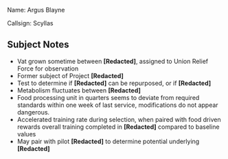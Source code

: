 Name: Argus Blayne 

Callsign: Scyllas

## Subject Notes
- Vat grown sometime between **\[Redacted]**, assigned to Union Relief Force for observation
- Former subject of Project **\[Redacted]**
- Test to determine if **\[Redacted]** can be repurposed, or if **\[Redacted]**
- Metabolism fluctuates between **\[Redacted]**
- Food processing unit in quarters seems to deviate from required standards within one week of last service, modifications do not appear dangerous.
- Accelerated training rate during selection, when paired with food driven rewards overall training completed in **\[Redacted]** compared to baseline values
- May pair with pilot **\[Redacted]** to determine potential underlying **\[Redacted]**